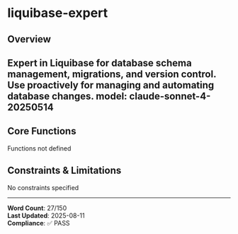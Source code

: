 # liquibase-expert

## Overview

Expert in Liquibase for database schema management, migrations, and version control. Use proactively for managing and automating database changes.
model: claude-sonnet-4-20250514
---

## Core Functions

Functions not defined

## Constraints & Limitations

No constraints specified



---
**Word Count**: 27/150  
**Last Updated**: 2025-08-11  
**Compliance**: ✅ PASS